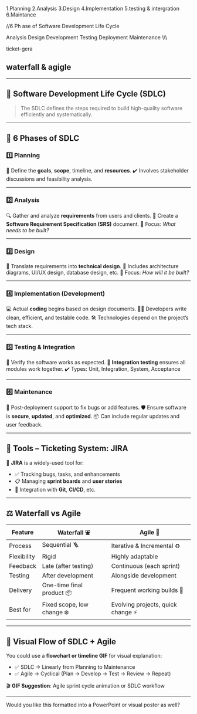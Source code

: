1.Planning
2.Analysis
3.Design
4.Implementation
5.testing & intergration
6.Maintance


//6 Ph 
  ase of Software Development Life Cycle

Analysis
Design 
Development
 Testing
  Deployment
   Maintenance
\\\\\

ticket-gera


##  waterfall &  agigle

---

## 🧠 **Software Development Life Cycle (SDLC)**

> The SDLC defines the steps required to build high-quality software efficiently and systematically.

---

## 🔁 **6 Phases of SDLC**

### 1️⃣ **Planning**

📝 Define the **goals**, **scope**, timeline, and **resources**.
✔️ Involves stakeholder discussions and feasibility analysis.

---

### 2️⃣ **Analysis**

🔍 Gather and analyze **requirements** from users and clients.
🧾 Create a **Software Requirement Specification (SRS)** document.
💬 Focus: *What needs to be built?*

---

### 3️⃣ **Design**

🎨 Translate requirements into **technical design**.
📐 Includes architecture diagrams, UI/UX design, database design, etc.
🧱 Focus: *How will it be built?*

---

### 4️⃣ **Implementation (Development)**

💻 Actual **coding** begins based on design documents.
👨‍💻 Developers write clean, efficient, and testable code.
🛠️ Technologies depend on the project’s tech stack.

---

### 5️⃣ **Testing & Integration**

🧪 Verify the software works as expected.
🔗 **Integration testing** ensures all modules work together.
✔️ Types: Unit, Integration, System, Acceptance

---

### 6️⃣ **Maintenance**

🔧 Post-deployment support to fix bugs or add features.
🛡️ Ensure software is **secure**, **updated**, and **optimized**.
📦 Can include regular updates and user feedback.

---

## 📌 **Tools – Ticketing System: JIRA**

🎫 **JIRA** is a widely-used tool for:

* ✅ Tracking bugs, tasks, and enhancements
* 📋 Managing **sprint boards** and **user stories**
* 🔁 Integration with **Git**, **CI/CD**, etc.

---

## ⚖️ **Waterfall vs Agile**

| Feature     | Waterfall ⛲                | Agile 🔄                          |
| ----------- | -------------------------- | --------------------------------- |
| Process     | Sequential 🪜              | Iterative & Incremental ♻️        |
| Flexibility | Rigid                      | Highly adaptable                  |
| Feedback    | Late (after testing)       | Continuous (each sprint)          |
| Testing     | After development          | Alongside development             |
| Delivery    | One-time final product 📦  | Frequent working builds 🚀        |
| Best for    | Fixed scope, low change ❄️ | Evolving projects, quick change ⚡ |

---

## 🧩 Visual Flow of SDLC + Agile

You could use a **flowchart or timeline GIF** for visual explanation:

* ✅ SDLC → Linearly from Planning to Maintenance
* ✅ Agile → Cyclical (Plan → Develop → Test → Review → Repeat)

🎬 **GIF Suggestion**: Agile sprint cycle animation or SDLC workflow

---

Would you like this formatted into a PowerPoint or visual poster as well?
